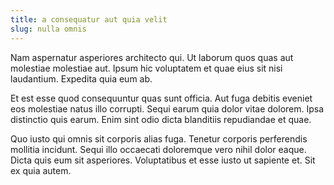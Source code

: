 ```yaml
---
title: a consequatur aut quia velit
slug: nulla omnis
---
```


Nam aspernatur asperiores architecto qui. Ut laborum quos quas aut molestiae molestiae aut. Ipsum hic voluptatem et quae eius sit nisi laudantium. Expedita quia eum ab.

Et est esse quod consequuntur quas sunt officia. Aut fuga debitis eveniet eos molestiae natus illo corrupti. Sequi earum quia dolor vitae dolorem. Ipsa distinctio quis earum. Enim sint odio dicta blanditiis repudiandae et quae.

Quo iusto qui omnis sit corporis alias fuga. Tenetur corporis perferendis mollitia incidunt. Sequi illo occaecati doloremque vero nihil dolor eaque. Dicta quis eum sit asperiores. Voluptatibus et esse iusto ut sapiente et. Sit ex quia autem.

